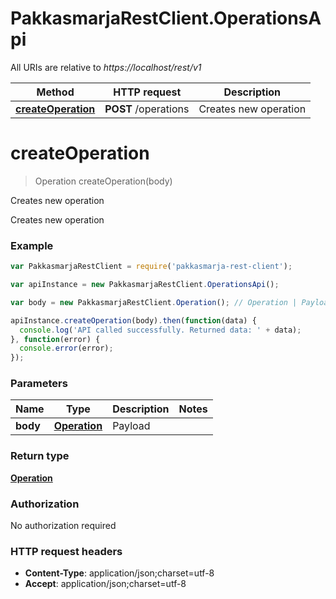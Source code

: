 # PakkasmarjaRestClient.OperationsApi

All URIs are relative to *https://localhost/rest/v1*

Method | HTTP request | Description
------------- | ------------- | -------------
[**createOperation**](OperationsApi.md#createOperation) | **POST** /operations | Creates new operation


<a name="createOperation"></a>
# **createOperation**
> Operation createOperation(body)

Creates new operation

Creates new operation

### Example
```javascript
var PakkasmarjaRestClient = require('pakkasmarja-rest-client');

var apiInstance = new PakkasmarjaRestClient.OperationsApi();

var body = new PakkasmarjaRestClient.Operation(); // Operation | Payload

apiInstance.createOperation(body).then(function(data) {
  console.log('API called successfully. Returned data: ' + data);
}, function(error) {
  console.error(error);
});

```

### Parameters

Name | Type | Description  | Notes
------------- | ------------- | ------------- | -------------
 **body** | [**Operation**](Operation.md)| Payload | 

### Return type

[**Operation**](Operation.md)

### Authorization

No authorization required

### HTTP request headers

 - **Content-Type**: application/json;charset=utf-8
 - **Accept**: application/json;charset=utf-8

